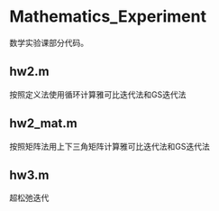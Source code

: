 # Mathematics_Experiment
数学实验课部分代码。
## hw2.m
按照定义法使用循环计算雅可比迭代法和GS迭代法
## hw2_mat.m
按照矩阵法用上下三角矩阵计算雅可比迭代法和GS迭代法
## hw3.m
超松弛迭代

